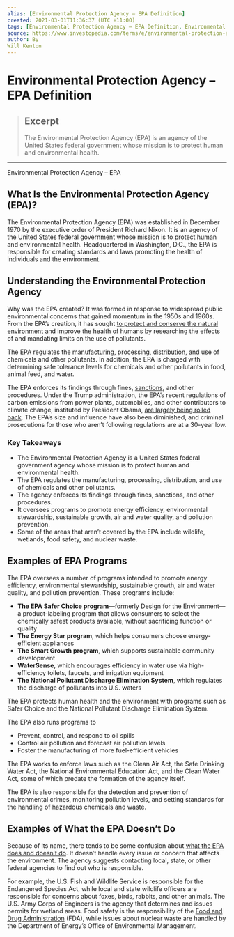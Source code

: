 ```yaml
---
alias: [Environmental Protection Agency – EPA Definition]
created: 2021-03-01T11:36:37 (UTC +11:00)
tags: [Environmental Protection Agency – EPA Definition, Environmental Protection Agency – EPA]
source: https://www.investopedia.com/terms/e/environmental-protection-agency.asp
author: By
Will Kenton
---
```


# Environmental Protection Agency – EPA Definition

> ## Excerpt
> The Environmental Protection Agency (EPA) is an agency of the United States federal government whose mission is to protect human and environmental health.

---

Environmental Protection Agency – EPA
## What Is the Environmental Protection Agency (EPA)?

The Environmental Protection Agency (EPA) was established in December 1970 by the executive order of President Richard Nixon. It is an agency of the United States federal government whose mission is to protect human and environmental health. Headquartered in Washington, D.C., the EPA is responsible for creating standards and laws promoting the health of individuals and the environment.

## Understanding the Environmental Protection Agency

Why was the EPA created? It was formed in response to widespread public environmental concerns that gained momentum in the 1950s and 1960s. From the EPA’s creation, it has sought [to protect and conserve the natural environment](https://www.investopedia.com/ask/answers/021815/how-does-government-regulation-impact-metals-and-mining-sector.asp) and improve the health of humans by researching the effects of and mandating limits on the use of pollutants.

The EPA regulates the [manufacturing](https://www.investopedia.com/terms/m/manufacturing.asp), processing, [distribution](https://www.investopedia.com/terms/d/distribution.asp), and use of chemicals and other pollutants. In addition, the EPA is charged with determining safe tolerance levels for chemicals and other pollutants in food, animal feed, and water.

The EPA enforces its findings through fines, [sanctions](https://www.investopedia.com/articles/economics/10/economic-sanctions.asp), and other procedures. Under the Trump administration, the EPA’s recent regulations of carbon emissions from power plants, automobiles, and other contributors to climate change, instituted by President Obama, [are largely being rolled back](https://www.investopedia.com/news/automakers-score-win-fuelefficiency-rules/). The EPA’s size and influence have also been diminished, and criminal prosecutions for those who aren’t following regulations are at a 30-year low.

### Key Takeaways

-   The Environmental Protection Agency is a United States federal government agency whose mission is to protect human and environmental health. 
-   The EPA regulates the manufacturing, processing, distribution, and use of chemicals and other pollutants.
-   The agency enforces its findings through fines, sanctions, and other procedures. 
-   It oversees programs to promote energy efficiency, environmental stewardship, sustainable growth, air and water quality, and pollution prevention. 
-   Some of the areas that aren’t covered by the EPA include wildlife, wetlands, food safety, and nuclear waste.

## Examples of EPA Programs

The EPA oversees a number of programs intended to promote energy efficiency, environmental stewardship, sustainable growth, air and water quality, and pollution prevention. These programs include:

-   **The EPA Safer Choice program**—formerly Design for the Environment—a product-labeling program that allows consumers to select the chemically safest products available, without sacrificing function or quality
-   **The Energy Star program**, which helps consumers choose energy-efficient appliances
-   **The Smart Growth program**, which supports sustainable community development
-   **WaterSense**, which encourages efficiency in water use via high-efficiency toilets, faucets, and irrigation equipment
-   **The National Pollutant Discharge Elimination System**, which regulates the discharge of pollutants into U.S. waters

The EPA protects human health and the environment with programs such as Safer Choice and the National Pollutant Discharge Elimination System.

The EPA also runs programs to

-   Prevent, control, and respond to oil spills
-   Control air pollution and forecast air pollution levels
-   Foster the manufacturing of more fuel-efficient vehicles

The EPA works to enforce laws such as the Clean Air Act, the Safe Drinking Water Act, the National Environmental Education Act, and the Clean Water Act, some of which predate the formation of the agency itself.

The EPA is also responsible for the detection and prevention of environmental crimes, monitoring pollution levels, and setting standards for the handling of hazardous chemicals and waste.

## Examples of What the EPA Doesn’t Do

Because of its name, there tends to be some confusion about [what the EPA does and doesn’t do](https://publicaccess.zendesk.com/hc/en-us/articles/212071687-Does-EPA-handle-all-environmental-concerns-). It doesn’t handle every issue or concern that affects the environment. The agency suggests contacting local, state, or other federal agencies to find out who is responsible.

For example, the U.S. Fish and Wildlife Service is responsible for the Endangered Species Act, while local and state wildlife officers are responsible for concerns about foxes, birds, rabbits, and other animals. The U.S. Army Corps of Engineers is the agency that determines and issues permits for wetland areas. Food safety is the responsibility of the [Food and Drug Administration](https://www.investopedia.com/terms/f/fda.asp) (FDA), while issues about nuclear waste are handled by the Department of Energy’s Office of Environmental Management.
